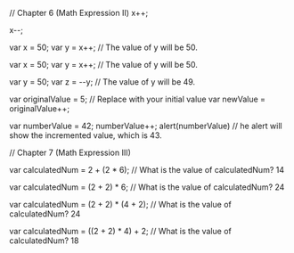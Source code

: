 // Chapter 6 (Math Expression II)
x++;

x--;
 
var x = 50;
var y = x++; //   The value of y will be 50.

var x = 50;
var y = x++; //   The value of y will be 50.

var y = 50;
var z = --y; //   The value of y will be 49.
 
var originalValue = 5; // Replace with your initial value
var newValue = originalValue++;

var numberValue = 42; 
numberValue++; 
alert(numberValue)  // he alert will show the incremented value, which is 43.


// Chapter 7 (Math Expression III)

var calculatedNum = 2 + (2 * 6);
// What is the value of calculatedNum? 14

var calculatedNum = (2 + 2) * 6;
// What is the value of calculatedNum? 24

var calculatedNum = (2 + 2) * (4 + 2);
// What is the value of calculatedNum? 24

var calculatedNum = ((2 + 2) * 4) + 2;
// What is the value of calculatedNum? 18








